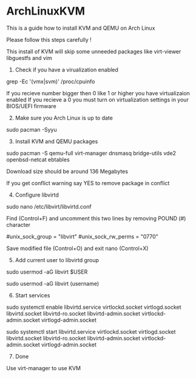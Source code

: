 # ArchLinuxKVM
This is a guide how to install KVM and QEMU on Arch Linux

Please follow this steps carefully !

This install of KVM will skip some unneeded packages like virt-viewer libguestfs and vim

1. Check if you have a virualization enabled

grep -Ec '(vmx|svm)' /proc/cpuinfo

If you recieve number bigger then 0 like 1 or higher you have virtualizaion enabled
If you recieve a 0 you must turn on virtualization settings in your BIOS/UEFI firmware

2. Make sure you Arch Linux is up to date

sudo pacman -Syyu

3. Install KVM and QEMU packages

sudo pacman -S qemu-full virt-manager dnsmasq bridge-utils vde2 openbsd-netcat ebtables

Download size should be around 136 Megabytes

If you get conflict warning say YES to remove package in conflict

4. Configure libvirtd

sudo nano /etc/libvirt/libvirtd.conf

Find (Control+F) and uncomment this two lines by removing POUND (#) character

#unix_sock_group = "libvirt"
#unix_sock_rw_perms = "0770"

Save modified file (Control+O) and exit nano (Control+X)

5. Add current user to libvirtd group

sudo usermod -aG libvirt $USER

sudo usermod -aG libvirt (username)

6. Start services

sudo systemctl enable libvirtd.service virtlockd.socket virtlogd.socket libvirtd.socket libvirtd-ro.socket libvirtd-admin.socket virtlockd-admin.socket virtlogd-admin.socket

sudo systemctl start libvirtd.service virtlockd.socket virtlogd.socket libvirtd.socket libvirtd-ro.socket libvirtd-admin.socket virtlockd-admin.socket virtlogd-admin.socket

7. Done

Use virt-manager to use KVM
